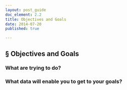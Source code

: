 ```yaml
---
layout: post_guide
doc_element: 2.2
title: Objectives and Goals
date: 2014-07-20
published: true

---
```


## &sect; Objectives and Goals

### What are trying to do?

### What data will enable you to get to your goals?



